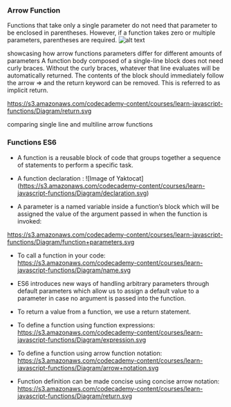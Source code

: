 ### Arrow Function
Functions that take only a single parameter do not need that parameter to be enclosed in parentheses. However, if a function takes zero or multiple parameters, parentheses are required.
![alt text](https://s3.amazonaws.com/codecademy-content/courses/learn-javascript-functions/Diagram/parameters.svg)

showcasing how arrow functions parameters differ for different amounts of parameters
A function body composed of a single-line block does not need curly braces. Without the curly braces, whatever that line evaluates will be automatically returned. The contents of the block should immediately follow the arrow => and the return keyword can be removed. This is referred to as implicit return.

https://s3.amazonaws.com/codecademy-content/courses/learn-javascript-functions/Diagram/return.svg

comparing single line and multiline arrow functions

### Functions ES6


- A function is a reusable block of code that groups together a sequence of statements to perform a specific task.

- A function declaration :
![Image of Yaktocat]
(https://s3.amazonaws.com/codecademy-content/courses/learn-javascript-functions/Diagram/declaration.svg)

- A parameter is a named variable inside a function’s block which will be assigned the value of the argument passed in when the function is invoked:

https://s3.amazonaws.com/codecademy-content/courses/learn-javascript-functions/Diagram/function+parameters.svg


- To call a function in your code:
https://s3.amazonaws.com/codecademy-content/courses/learn-javascript-functions/Diagram/name.svg


- ES6 introduces new ways of handling arbitrary parameters through default parameters which allow us to assign a default value to a parameter in case no argument is passed into the function.

- To return a value from a function, we use a return statement.

- To define a function using function expressions:
https://s3.amazonaws.com/codecademy-content/courses/learn-javascript-functions/Diagram/expression.svg


- To define a function using arrow function notation:
https://s3.amazonaws.com/codecademy-content/courses/learn-javascript-functions/Diagram/arrow+notation.svg

- Function definition can be made concise using concise arrow notation:
https://s3.amazonaws.com/codecademy-content/courses/learn-javascript-functions/Diagram/return.svg


